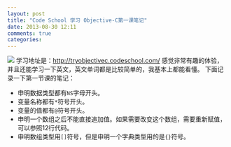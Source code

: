 ```yaml
---
layout: post
title: "Code School 学习 Objective-C第一课笔记"
date: 2013-08-30 12:11
comments: true
categories: 
---
```


![](http://forecho.qiniudn.com/objc01.png) 学习地址是：<http://tryobjectivec.codeschool.com/> 感觉非常有趣的体验，并且还能学习一下英文，英文单词都是比较简单的，我基本上都能看懂。 下面记录一下第一节课的笔记： 

  * 申明数据类型都有`NS`字母开头。
  * 变量名称都有`*`符号开头。
  * 变量的值都有`@`符号开头。
  * 申明一个数组之后不能直接追加值。如果需要改变这个数组，需要重新赋值，可以参照12行代码。
  * 申明数组类型用`[]`符号，但是申明一个字典类型用的是`{}`符号。